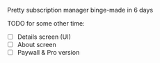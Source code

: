 Pretty subscription manager binge-made in 6 days

TODO for some other time:
- [ ] Details screen (UI)
- [ ] About screen
- [ ] Paywall & Pro version
